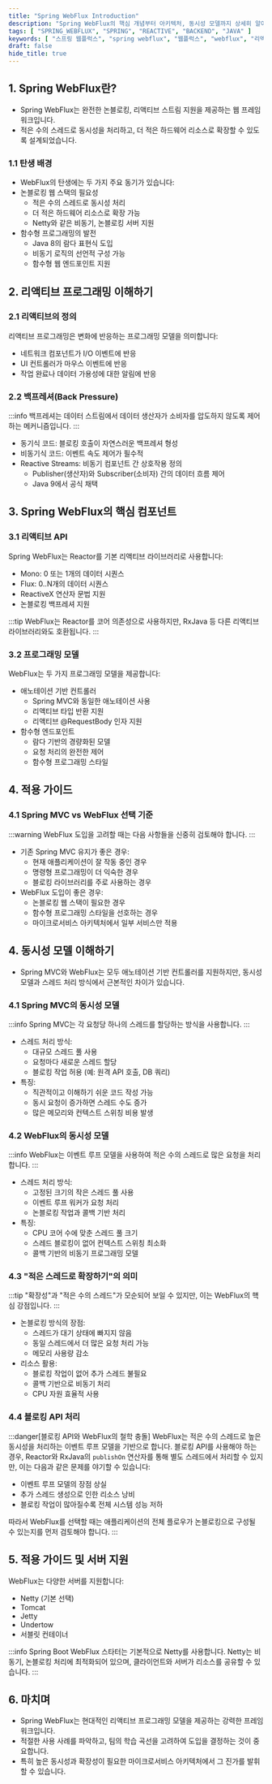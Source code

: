 ```yaml
---
title: "Spring WebFlux Introduction"
description: "Spring WebFlux의 핵심 개념부터 아키텍처, 동시성 모델까지 상세히 알아봅니다. 리액티브 프로그래밍의 기초와 Spring WebFlux가 제공하는 장점을 이해하고, 적절한 사용 시점을 파악하는 데 도움이 되는 가이드입니다."
tags: [ "SPRING_WEBFLUX", "SPRING", "REACTIVE", "BACKEND", "JAVA" ]
keywords: [ "스프링 웹플럭스", "spring webflux", "웹플럭스", "webflux", "리액티브", "reactive", "스프링", "spring", "논블로킹", "non-blocking", "동시성", "concurrency", "백엔드", "backend", "자바", "java" ]
draft: false
hide_title: true
---
```


## 1. Spring WebFlux란?

- Spring WebFlux는 완전한 논블로킹, 리액티브 스트림 지원을 제공하는 웹 프레임워크입니다.
- 적은 수의 스레드로 동시성을 처리하고, 더 적은 하드웨어 리소스로 확장할 수 있도록 설계되었습니다.

### 1.1 탄생 배경

- WebFlux의 탄생에는 두 가지 주요 동기가 있습니다:
- 논블로킹 웹 스택의 필요성
	- 적은 수의 스레드로 동시성 처리
	- 더 적은 하드웨어 리소스로 확장 가능
	- Netty와 같은 비동기, 논블로킹 서버 지원
- 함수형 프로그래밍의 발전
	- Java 8의 람다 표현식 도입
	- 비동기 로직의 선언적 구성 가능
	- 함수형 웹 엔드포인트 지원

## 2. 리액티브 프로그래밍 이해하기

### 2.1 리액티브의 정의

리액티브 프로그래밍은 변화에 반응하는 프로그래밍 모델을 의미합니다:

- 네트워크 컴포넌트가 I/O 이벤트에 반응
- UI 컨트롤러가 마우스 이벤트에 반응
- 작업 완료나 데이터 가용성에 대한 알림에 반응

### 2.2 백프레셔(Back Pressure)

:::info
백프레셔는 데이터 스트림에서 데이터 생산자가 소비자를 압도하지 않도록 제어하는 메커니즘입니다.
:::

- 동기식 코드: 블로킹 호출이 자연스러운 백프레셔 형성
- 비동기식 코드: 이벤트 속도 제어가 필수적
- Reactive Streams: 비동기 컴포넌트 간 상호작용 정의
	- Publisher(생산자)와 Subscriber(소비자) 간의 데이터 흐름 제어
	- Java 9에서 공식 채택

## 3. Spring WebFlux의 핵심 컴포넌트

### 3.1 리액티브 API

Spring WebFlux는 Reactor를 기본 리액티브 라이브러리로 사용합니다:

- Mono: 0 또는 1개의 데이터 시퀀스
- Flux: 0..N개의 데이터 시퀀스
- ReactiveX 연산자 문법 지원
- 논블로킹 백프레셔 지원

:::tip
WebFlux는 Reactor를 코어 의존성으로 사용하지만, RxJava 등 다른 리액티브 라이브러리와도 호환됩니다.
:::

### 3.2 프로그래밍 모델

WebFlux는 두 가지 프로그래밍 모델을 제공합니다:

- 애노테이션 기반 컨트롤러
	- Spring MVC와 동일한 애노테이션 사용
	- 리액티브 타입 반환 지원
	- 리액티브 @RequestBody 인자 지원
- 함수형 엔드포인트
	- 람다 기반의 경량화된 모델
	- 요청 처리의 완전한 제어
	- 함수형 프로그래밍 스타일

## 4. 적용 가이드

### 4.1 Spring MVC vs WebFlux 선택 기준

:::warning
WebFlux 도입을 고려할 때는 다음 사항들을 신중히 검토해야 합니다.
:::

- 기존 Spring MVC 유지가 좋은 경우:
	- 현재 애플리케이션이 잘 작동 중인 경우
	- 명령형 프로그래밍이 더 익숙한 경우
	- 블로킹 라이브러리를 주로 사용하는 경우
- WebFlux 도입이 좋은 경우:
	- 논블로킹 웹 스택이 필요한 경우
	- 함수형 프로그래밍 스타일을 선호하는 경우
	- 마이크로서비스 아키텍처에서 일부 서비스만 적용

## 4. 동시성 모델 이해하기

- Spring MVC와 WebFlux는 모두 애노테이션 기반 컨트롤러를 지원하지만, 동시성 모델과 스레드 처리 방식에서 근본적인 차이가 있습니다.

### 4.1 Spring MVC의 동시성 모델

:::info
Spring MVC는 각 요청당 하나의 스레드를 할당하는 방식을 사용합니다.
:::

- 스레드 처리 방식:
	- 대규모 스레드 풀 사용
	- 요청마다 새로운 스레드 할당
	- 블로킹 작업 허용 (예: 원격 API 호출, DB 쿼리)
- 특징:
	- 직관적이고 이해하기 쉬운 코드 작성 가능
	- 동시 요청이 증가하면 스레드 수도 증가
	- 많은 메모리와 컨텍스트 스위칭 비용 발생

### 4.2 WebFlux의 동시성 모델

:::info
WebFlux는 이벤트 루프 모델을 사용하여 적은 수의 스레드로 많은 요청을 처리합니다.
:::

- 스레드 처리 방식:
	- 고정된 크기의 작은 스레드 풀 사용
	- 이벤트 루프 워커가 요청 처리
	- 논블로킹 작업과 콜백 기반 처리
- 특징:
	- CPU 코어 수에 맞춘 스레드 풀 크기
	- 스레드 블로킹이 없어 컨텍스트 스위칭 최소화
	- 콜백 기반의 비동기 프로그래밍 모델

### 4.3 "적은 스레드로 확장하기"의 의미

:::tip
"확장성"과 "적은 수의 스레드"가 모순되어 보일 수 있지만, 이는 WebFlux의 핵심 강점입니다.
:::

- 논블로킹 방식의 장점:
	- 스레드가 대기 상태에 빠지지 않음
	- 동일 스레드에서 더 많은 요청 처리 가능
	- 메모리 사용량 감소
- 리소스 활용:
	- 블로킹 작업이 없어 추가 스레드 불필요
	- 콜백 기반으로 비동기 처리
	- CPU 자원 효율적 사용

### 4.4 블로킹 API 처리

:::danger[블로킹 API와 WebFlux의 철학 충돌]
WebFlux는 적은 수의 스레드로 높은 동시성을 처리하는 이벤트 루프 모델을 기반으로 합니다. 블로킹 API를 사용해야 하는 경우, Reactor와 RxJava의 `publishOn` 연산자를 통해 별도 스레드에서
처리할 수 있지만, 이는 다음과 같은 문제를 야기할 수 있습니다:

- 이벤트 루프 모델의 장점 상실
- 추가 스레드 생성으로 인한 리소스 낭비
- 블로킹 작업이 많아질수록 전체 시스템 성능 저하

따라서 WebFlux를 선택할 때는 애플리케이션의 전체 플로우가 논블로킹으로 구성될 수 있는지를 먼저 검토해야 합니다.
:::

## 5. 적용 가이드 및 서버 지원

WebFlux는 다양한 서버를 지원합니다:

- Netty (기본 선택)
- Tomcat
- Jetty
- Undertow
- 서블릿 컨테이너

:::info
Spring Boot WebFlux 스타터는 기본적으로 Netty를 사용합니다. Netty는 비동기, 논블로킹 처리에 최적화되어 있으며, 클라이언트와 서버가 리소스를 공유할 수 있습니다.
:::

## 6. 마치며

- Spring WebFlux는 현대적인 리액티브 프로그래밍 모델을 제공하는 강력한 프레임워크입니다.
- 적절한 사용 사례를 파악하고, 팀의 학습 곡선을 고려하여 도입을 결정하는 것이 중요합니다.
- 특히 높은 동시성과 확장성이 필요한 마이크로서비스 아키텍처에서 그 진가를 발휘할 수 있습니다.